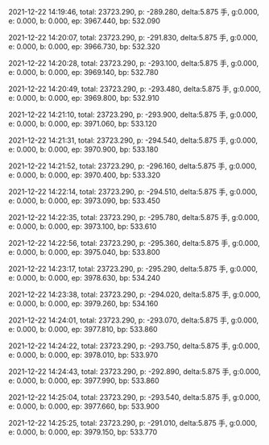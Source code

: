 2021-12-22 14:19:46, total: 23723.290, p: -289.280, delta:5.875 手, g:0.000, e: 0.000, b: 0.000, ep: 3967.440, bp: 532.090

2021-12-22 14:20:07, total: 23723.290, p: -291.830, delta:5.875 手, g:0.000, e: 0.000, b: 0.000, ep: 3966.730, bp: 532.320

2021-12-22 14:20:28, total: 23723.290, p: -293.100, delta:5.875 手, g:0.000, e: 0.000, b: 0.000, ep: 3969.140, bp: 532.780

2021-12-22 14:20:49, total: 23723.290, p: -293.480, delta:5.875 手, g:0.000, e: 0.000, b: 0.000, ep: 3969.800, bp: 532.910

2021-12-22 14:21:10, total: 23723.290, p: -293.900, delta:5.875 手, g:0.000, e: 0.000, b: 0.000, ep: 3971.060, bp: 533.120

2021-12-22 14:21:31, total: 23723.290, p: -294.540, delta:5.875 手, g:0.000, e: 0.000, b: 0.000, ep: 3970.900, bp: 533.180

2021-12-22 14:21:52, total: 23723.290, p: -296.160, delta:5.875 手, g:0.000, e: 0.000, b: 0.000, ep: 3970.400, bp: 533.320

2021-12-22 14:22:14, total: 23723.290, p: -294.510, delta:5.875 手, g:0.000, e: 0.000, b: 0.000, ep: 3973.090, bp: 533.450

2021-12-22 14:22:35, total: 23723.290, p: -295.780, delta:5.875 手, g:0.000, e: 0.000, b: 0.000, ep: 3973.100, bp: 533.610

2021-12-22 14:22:56, total: 23723.290, p: -295.360, delta:5.875 手, g:0.000, e: 0.000, b: 0.000, ep: 3975.040, bp: 533.800

2021-12-22 14:23:17, total: 23723.290, p: -295.290, delta:5.875 手, g:0.000, e: 0.000, b: 0.000, ep: 3978.630, bp: 534.240

2021-12-22 14:23:38, total: 23723.290, p: -294.020, delta:5.875 手, g:0.000, e: 0.000, b: 0.000, ep: 3979.260, bp: 534.160

2021-12-22 14:24:01, total: 23723.290, p: -293.070, delta:5.875 手, g:0.000, e: 0.000, b: 0.000, ep: 3977.810, bp: 533.860

2021-12-22 14:24:22, total: 23723.290, p: -293.750, delta:5.875 手, g:0.000, e: 0.000, b: 0.000, ep: 3978.010, bp: 533.970

2021-12-22 14:24:43, total: 23723.290, p: -292.890, delta:5.875 手, g:0.000, e: 0.000, b: 0.000, ep: 3977.990, bp: 533.860

2021-12-22 14:25:04, total: 23723.290, p: -293.540, delta:5.875 手, g:0.000, e: 0.000, b: 0.000, ep: 3977.660, bp: 533.900

2021-12-22 14:25:25, total: 23723.290, p: -291.010, delta:5.875 手, g:0.000, e: 0.000, b: 0.000, ep: 3979.150, bp: 533.770